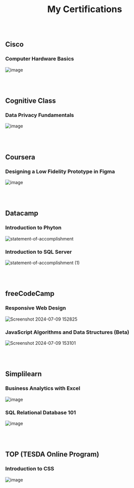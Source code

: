 **<h1 align="center">My Certifications</h1>**

<br><br>

## Cisco
### Computer Hardware Basics

![image](https://github.com/Milave-kun/myCertifications/assets/125982535/e47218ca-f868-495a-b190-5336502194ab)

<br><br>

## Cognitive Class
### Data Privacy Fundamentals

![image](https://github.com/Milave-kun/myCertifications/assets/125982535/42b31bbd-cfaa-4b79-aafb-4af1ab24ee9b)

<br><br>

## Coursera
### Designing a Low Fidelity Prototype in Figma

![image](https://github.com/Milave-kun/myCertifications/assets/125982535/4f2b12fa-6d22-41b4-a443-bb6c401e15c8)

<br><br>

## Datacamp
### Introduction to Phyton

![statement-of-accomplishment](https://github.com/Milave-kun/myCertifications/assets/125982535/6fa39393-59f2-46fb-bdaa-70b8b3899858)

### Introduction to SQL Server

![statement-of-accomplishment (1)](https://github.com/Milave-kun/myCertifications/assets/125982535/8ed8cf39-500f-41d5-898a-d35e305e6470)

<br><br>

## freeCodeCamp
### Responsive Web Design

![Screenshot 2024-07-09 152825](https://github.com/Milave-kun/myCertifications/assets/125982535/1889a643-ddf6-46c5-97e0-b657a5bc6645)

### JavaScript Algorithms and Data Structures (Beta)

![Screenshot 2024-07-09 153101](https://github.com/Milave-kun/myCertifications/assets/125982535/51a60512-1ef0-418e-8522-d73e6c6678ea)

<br><br>

## Simplilearn
### Business Analytics with Excel

![image](https://github.com/Milave-kun/myCertifications/assets/125982535/11f4b265-7ac4-4551-b191-df27d1cc492d)

### SQL Relational Database 101 

![image](https://github.com/Milave-kun/myCertifications/assets/125982535/38b6bb31-870f-4474-ad64-dd02bbfe981b)

<br><br>

## TOP (TESDA Online Program)
### Introduction to CSS

![image](https://github.com/Milave-kun/myCertifications/assets/125982535/2faf6b6b-57bc-4760-859c-5996cf12ecd8)

